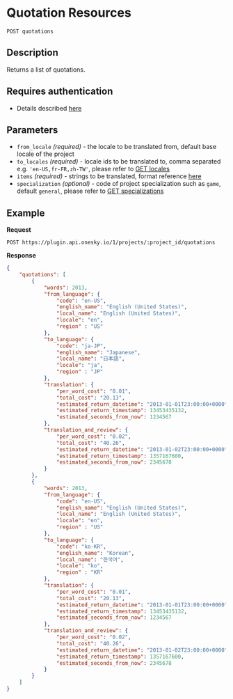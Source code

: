 # Quotation Resources

    POST quotations

## Description
Returns a list of quotations.


## Requires authentication
- Details described [here](/README.md#authentication)


## Parameters
- `from_locale` _(required)_ - the locale to be translated from, default base locale of the project
- `to_locales` _(required)_ - locale ids to be translated to, comma separated e.g. `'en-US,fr-FR,zh-TW'`, please refer to [GET locales](/endpoints/locale/GET_locales.md)
- `items` _(required)_ - strings to be translated, format reference [here](/reference/formats.md#items)
- `specialization` _(optional)_ - code of project specialization such as `game`, default `general`, please refer to [GET specializations](/endpoints/specialization/GET_specializations.md)

## Example
**Request**

    POST https://plugin.api.onesky.io/1/projects/:project_id/quotations

**Response**
``` json
{
    "quotations": [
        {
            "words": 2013,
            "from_language": {
                "code": "en-US",
                "english_name": "English (United States)",
                "local_name": "English (United States)",
                "locale": "en",
                "region" : "US"
            },
            "to_language": {
                "code": "ja-JP",
                "english_name": "Japanese",
                "local_name": "日本語",
                "locale": "ja",
                "region" : "JP"
            },
            "translation": {
                "per_word_cost": "0.01",
                "total_cost": "20.13",
                "estimated_return_datetime": "2013-01-01T23:00:00+0000",
                "estimated_return_timestamp": 13453435132,
                "estimated_seconds_from_now": 1234567
            },
            "translation_and_review": {
                "per_word_cost": "0.02",
                "total_cost": "40.26",
                "estimated_return_datetime": "2013-01-02T23:00:00+0000",
                "estimated_return_timestamp": 1357167600,
                "estimated_seconds_from_now": 2345678
            }
        },
        {
            "words": 2013,
            "from_language": {
                "code": "en-US",
                "english_name": "English (United States)",
                "local_name": "English (United States)",
                "locale": "en",
                "region" : "US"
            },
            "to_language": {
                "code": "ko-KR",
                "english_name": "Korean",
                "local_name": "한국어",
                "locale": "ko",
                "region" : "KR"
            },
            "translation": {
                "per_word_cost": "0.01",
                "total_cost": "20.13",
                "estimated_return_datetime": "2013-01-01T23:00:00+0000",
                "estimated_return_timestamp": 13453435132,
                "estimated_seconds_from_now": 1234567
            },
            "translation_and_review": {
                "per_word_cost": "0.02",
                "total_cost": "40.26",
                "estimated_return_datetime": "2013-01-02T23:00:00+0000",
                "estimated_return_timestamp": 1357167600,
                "estimated_seconds_from_now": 2345678
            }
        }
    ]
}
```
